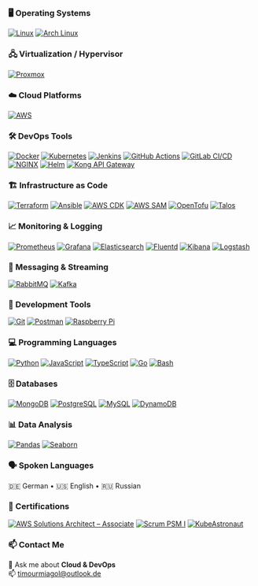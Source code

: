<!-- Operating Systems -->
### 🖥️ Operating Systems
[![Linux](https://skillicons.dev/icons?i=linux)](https://www.linux.org/)
[![Arch Linux](https://skillicons.dev/icons?i=arch)](https://archlinux.org/)

<!-- Virtualization / Hypervisor -->
### 🖧 Virtualization / Hypervisor
[![Proxmox](https://cdn.jsdelivr.net/gh/devicons/devicon/icons/proxmox/proxmox-original.svg)](https://www.proxmox.com/)

<!-- Cloud Platforms -->
### ☁️ Cloud Platforms
[![AWS](https://skillicons.dev/icons?i=aws)](https://aws.amazon.com/)

<!-- DevOps Tools -->
### 🛠️ DevOps Tools
[![Docker](https://skillicons.dev/icons?i=docker)](https://www.docker.com/)
[![Kubernetes](https://skillicons.dev/icons?i=kubernetes)](https://kubernetes.io/)
[![Jenkins](https://skillicons.dev/icons?i=jenkins)](https://www.jenkins.io/)
[![GitHub Actions](https://skillicons.dev/icons?i=githubactions)](https://github.com/features/actions)
[![GitLab CI/CD](https://skillicons.dev/icons?i=gitlab)](https://about.gitlab.com/stages-devops-lifecycle/continuous-integration/)
[![NGINX](https://skillicons.dev/icons?i=nginx)](https://www.nginx.com/)
[![Helm](https://icon.icepanel.io/Technology/png-shadow-512/Helm.png)](https://helm.sh/)
[![Kong API Gateway](https://skillicons.dev/icons?i=kong)](https://konghq.com/kong/)

<!-- Infrastructure as Code (IaC) -->
### 🏗️ Infrastructure as Code
[![Terraform](https://skillicons.dev/icons?i=terraform)](https://www.terraform.io/)
[![Ansible](https://skillicons.dev/icons?i=ansible)](https://www.ansible.com/)
[![AWS CDK](https://avatars.githubusercontent.com/u/90621382?s=280&v=4)](https://aws.amazon.com/cdk/)
[![AWS SAM](https://encrypted-tbn0.gstatic.com/images?q=tbn:ANd9GcRNT5dwasSXolnrh7_Dqsp1NNBDqV8yIrZefw&s)](https://aws.amazon.com/serverless/sam/)
[![OpenTofu](https://raw.githubusercontent.com/your-repo/icons/opentofu.svg)](https://opentofu.io/)
[![Talos](https://raw.githubusercontent.com/your-repo/icons/talos.svg)](https://talos.dev/)

<!-- Monitoring and Logging -->
### 📈 Monitoring & Logging
[![Prometheus](https://skillicons.dev/icons?i=prometheus)](https://prometheus.io/)
[![Grafana](https://skillicons.dev/icons?i=grafana)](https://grafana.com/)
[![Elasticsearch](https://skillicons.dev/icons?i=elasticsearch)](https://www.elastic.co/elasticsearch/)
[![Fluentd](https://cdn.jsdelivr.net/npm/simple-icons@v14/icons/fluentd.svg)](https://www.fluentd.org/)
[![Kibana](https://cdn.jsdelivr.net/npm/simple-icons@v14/icons/kibana.svg)](https://www.elastic.co/kibana)
[![Logstash](https://cdn.jsdelivr.net/npm/simple-icons@v14/icons/logstash.svg)](https://www.elastic.co/logstash)

<!-- Messaging and Streaming -->
### 💬 Messaging & Streaming
[![RabbitMQ](https://skillicons.dev/icons?i=rabbitmq)](https://www.rabbitmq.com/)
[![Kafka](https://skillicons.dev/icons?i=kafka)](https://kafka.apache.org/)

<!-- Development Tools -->
### 🧰 Development Tools
[![Git](https://skillicons.dev/icons?i=git)](https://git-scm.com/)
[![Postman](https://skillicons.dev/icons?i=postman)](https://www.postman.com/)
[![Raspberry Pi](https://skillicons.dev/icons?i=raspberrypi)](https://www.raspberrypi.org/)

<!-- Programming Languages -->
### 💻 Programming Languages
[![Python](https://skillicons.dev/icons?i=python)](https://www.python.org/)
[![JavaScript](https://skillicons.dev/icons?i=javascript)](https://www.javascript.com/)
[![TypeScript](https://skillicons.dev/icons?i=typescript)](https://www.typescriptlang.org/)
[![Go](https://skillicons.dev/icons?i=go)](https://golang.org/)
[![Bash](https://skillicons.dev/icons?i=bash)](https://www.gnu.org/software/bash/)

<!-- Databases -->
### 🗄️ Databases
[![MongoDB](https://skillicons.dev/icons?i=mongodb)](https://www.mongodb.com/)
[![PostgreSQL](https://skillicons.dev/icons?i=postgresql)](https://www.postgresql.org/)
[![MySQL](https://skillicons.dev/icons?i=mysql)](https://www.mysql.com/)
[![DynamoDB](https://skillicons.dev/icons?i=dynamodb)](https://aws.amazon.com/dynamodb/)

<!-- Data Analysis -->
### 📊 Data Analysis
[![Pandas](https://skillicons.dev/icons?i=pandas)](https://pandas.pydata.org/)
[![Seaborn](https://skillicons.dev/icons?i=seaborn)](https://seaborn.pydata.org/)

<!-- Spoken Languages -->
### 🗣️ Spoken Languages
🇩🇪 German • 🇺🇸 English • 🇷🇺 Russian

<!-- Certifications -->
### 📜 Certifications
[![AWS Solutions Architect – Associate](https://img.shields.io/badge/AWS_Solutions_Architect-FF9900?style=for-the-badge&logo=amazonaws&logoColor=white)](https://aws.amazon.com/certification/certified-solutions-architect-associate/)
[![Scrum PSM I](https://img.shields.io/badge/Scrum_PSM_I-2A5C8A?style=for-the-badge&logo=scrumalliance&logoColor=white)](https://www.scrum.org/certificates/543991)
[![KubeAstronaut](https://img.shields.io/badge/🚀_KubeAstronaut-326CE5?style=for-the-badge&logo=kubernetes&logoColor=white)](https://www.cncf.io/training/kubeastronaut/)

<!-- Contact -->
### 📫 Contact Me
💬 Ask me about **Cloud & DevOps**  
📫 <a href="mailto:timourmiagol@outlook.de">timourmiagol@outlook.de</a>
